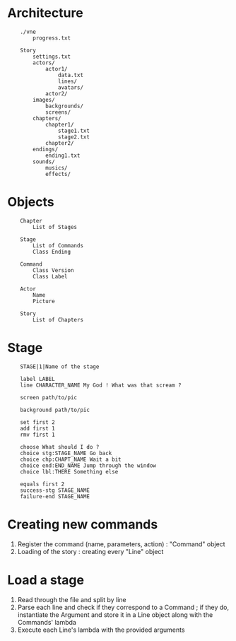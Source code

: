 # Architecture

		./vne		
			progress.txt

		Story
			settings.txt
			actors/
				actor1/
					data.txt
					lines/
					avatars/	
				actor2/
			images/
				backgrounds/
				screens/
			chapters/
				chapter1/
					stage1.txt
					stage2.txt
				chapter2/
			endings/
				ending1.txt
			sounds/
				musics/
				effects/


# Objects

		Chapter
			List of Stages
		
		Stage
			List of Commands
			Class Ending

		Command
			Class Version
			Class Label
		
		Actor
			Name
			Picture

		Story
			List of Chapters

# Stage

		STAGE|1|Name of the stage
		
		label LABEL
		line CHARACTER_NAME My God ! What was that scream ?

		screen path/to/pic
		
		background path/to/pic
		
		set first 2
		add first 1
		rmv first 1
		
		choose What should I do ?
		choice stg:STAGE_NAME Go back
		choice chp:CHAPT_NAME Wait a bit
		choice end:END_NAME Jump through the window
		choice lbl:THERE Something else

		equals first 2
		success-stg STAGE_NAME
		failure-end STAGE_NAME


# Creating new commands

 1. Register the command (name, parameters, action) : "Command" object
 2. Loading of the story : creating every "Line" object

# Load a stage

 1. Read through the file and split by line
 2. Parse each line and check if they correspond to a Command ; if they do, instantiate the Argument and store it in a Line object along with the Commands' lambda
 3. Execute each Line's lambda with the provided arguments
